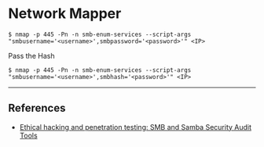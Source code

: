 # Network Mapper

```
$ nmap -p 445 -Pn -n smb-enum-services --script-args "smbusername='<username>',smbpassword='<password>'" <IP>
```

Pass the Hash

```
$ nmap -p 445 -Pn -n smb-enum-services --script-args "smbusername='<username>',smbhash='<password>'" <IP>
```

---
## References

- [Ethical hacking and penetration testing: SMB and Samba Security Audit Tools](https://miloserdov.org/?p=4066)